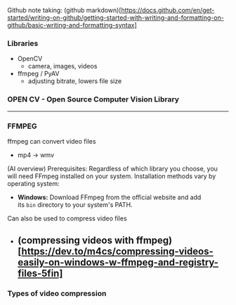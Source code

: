 
Github note taking: (github markdown)[https://docs.github.com/en/get-started/writing-on-github/getting-started-with-writing-and-formatting-on-github/basic-writing-and-formatting-syntax]


### Libraries
- OpenCV
	- camera, images, videos
- ffmpeg / PyAV
	- adjusting bitrate, lowers file size

### OPEN CV - Open Source Computer Vision Library

---
### FFMPEG

ffmpeg can convert video files
- mp4 -> wmv

(AI overview)
Prerequisites:
Regardless of which library you choose, you will need FFmpeg installed on your system. Installation methods vary by operating system: 
- **Windows:** Download FFmpeg from the official website and add its `bin` directory to your system's PATH.

Can also be used to compress video files
- (compressing videos with ffmpeg)[https://dev.to/m4cs/compressing-videos-easily-on-windows-w-ffmpeg-and-registry-files-5fin]
	- 
### Types of video compression

